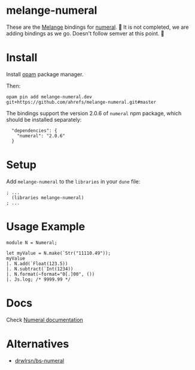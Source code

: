 # melange-numeral

These are the [Melange](https://melange.re/) bindings for [numeral](http://numeraljs.com/).
🚧 It is not completed, we are adding bindings as we go. Doesn't follow semver at this point. 🚧

# Install

Install [opam](https://opam.ocaml.org/) package manager.

Then:

```
opam pin add melange-numeral.dev git+https://github.com/ahrefs/melange-numeral.git#master
```

The bindings support the version 2.0.6 of `numeral` npm package, which should be installed separately:

```
  "dependencies": {
    "numeral": "2.0.6"
  }
```

# Setup

Add `melange-numeral` to the `libraries` in your `dune` file:

```dune
; ...
  (libraries melange-numeral)
; ...
```

# Usage Example

```re
module N = Numeral;

let myValue = N.make(`Str("11110.49"));
myValue
|. N.add(`Float(123.5))
|. N.subtract(`Int(1234))
|. N.format(~format="0[.]00", ())
|. Js.log; /* 9999.99 */
```

# Docs

Check [Numeral documentation](http://numeraljs.com/)

# Alternatives

- [drwlrsn/bs-numeral](https://github.com/drwlrsn/bs-numeral)
